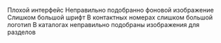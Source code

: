 Плохой интерфейс
Неправильно подобранно фоновой изображение
Слишком большой шрифт
В контактных номерах слишком большой логотип
В каталогах неправильно подобраны изображения для разделов
